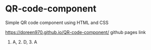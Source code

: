 # QR-code-component
Simple QR code component using HTML and CSS

https://doreen970.github.io/QR-code-component/ github pages link

1. A, 2. D, 3. A
